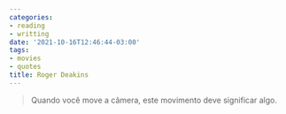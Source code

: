```yaml
---
categories:
- reading
- writting
date: '2021-10-16T12:46:44-03:00'
tags:
- movies
- quotes
title: Roger Deakins
---
```


> Quando você move a câmera, este movimento deve significar algo.

